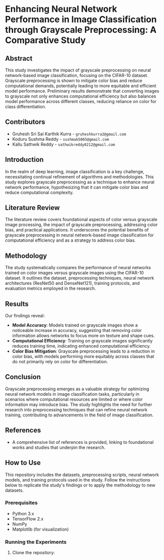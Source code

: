 # Enhancing Neural Network Performance in Image Classification through Grayscale Preprocessing: A Comparative Study

## Abstract

This study investigates the impact of grayscale preprocessing on neural network-based image classification, focusing on the CIFAR-10 dataset. Grayscale preprocessing is shown to mitigate color bias and reduce computational demands, potentially leading to more equitable and efficient model performance. Preliminary results demonstrate that converting images to grayscale not only enhances computational efficiency but also balances model performance across different classes, reducing reliance on color for class differentiation.

## Contributors

- Gruhesh Sri Sai Karthik Kurra - `gruheshkurra2@gmail.com`
- Koduru Sushma Reddy - `sushmak5065@gmail.com`
- Kallu Sathwik Reddy - `sathwikreddy0212@gmail.com`

## Introduction

In the realm of deep learning, image classification is a key challenge, necessitating continual refinement of algorithms and methodologies. This study explores grayscale preprocessing as a technique to enhance neural network performance, hypothesizing that it can mitigate color bias and reduce computational complexity.

## Literature Review

The literature review covers foundational aspects of color versus grayscale image processing, the impact of grayscale preprocessing, addressing color bias, and practical applications. It underscores the potential benefits of grayscale preprocessing in neural network-based image classification for computational efficiency and as a strategy to address color bias.

## Methodology

The study systematically compares the performance of neural networks trained on color images versus grayscale images using the CIFAR-10 dataset. It outlines the dataset, preprocessing techniques, neural network architectures (ResNet50 and DenseNet121), training protocols, and evaluation metrics employed in the research.

## Results

Our findings reveal:
- **Model Accuracy**: Models trained on grayscale images show a noticeable increase in accuracy, suggesting that removing color information allows networks to focus more on texture and shape cues.
- **Computational Efficiency**: Training on grayscale images significantly reduces training time, indicating enhanced computational efficiency.
- **Color Bias Mitigation**: Grayscale preprocessing leads to a reduction in color bias, with models performing more equitably across classes that do not primarily rely on color for differentiation.

## Conclusion

Grayscale preprocessing emerges as a valuable strategy for optimizing neural network models in image classification tasks, particularly in scenarios where computational resources are limited or where color information may introduce bias. The study highlights the need for further research into preprocessing techniques that can refine neural network training, contributing to advancements in the field of image classification.

## References

- A comprehensive list of references is provided, linking to foundational works and studies that underpin the research.

## How to Use

This repository includes the datasets, preprocessing scripts, neural network models, and training protocols used in the study. Follow the instructions below to replicate the study's findings or to apply the methodology to new datasets.

### Prerequisites

- Python 3.x
- TensorFlow 2.x
- NumPy
- Matplotlib (for visualization)

### Running the Experiments

1. Clone the repository:
